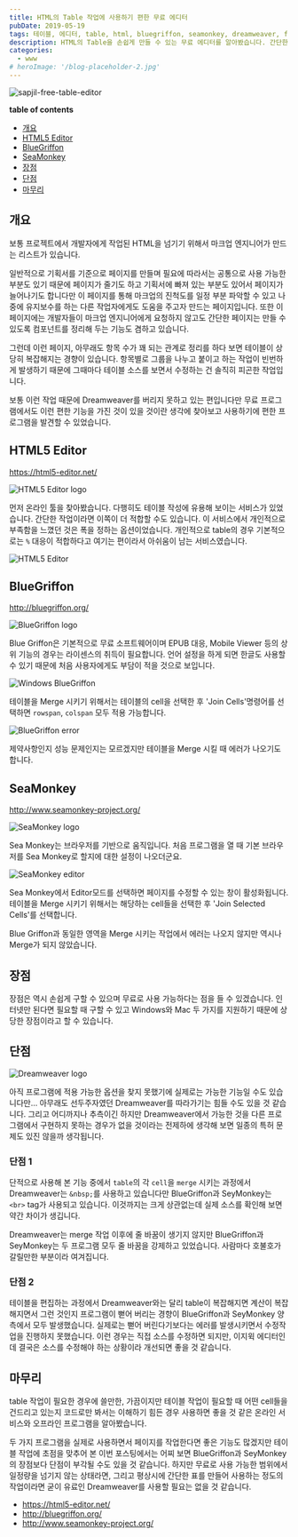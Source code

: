 ```yaml
---
title: HTML의 Table 작업에 사용하기 편한 무료 에디터
pubDate: 2019-05-19
tags: 테이블, 에디터, table, html, bluegriffon, seamonkey, dreamweaver, free, editor, HTML5 Editor
description: HTML의 Table을 손쉽게 만들 수 있는 무료 에디터를 알아봤습니다. 간단한 테이블이라면 유료인 Dreamweaver를 대체할 수 있는 프로그램들입니다.
categories:
  - www
# heroImage: '/blog-placeholder-2.jpg'
---
```


![sapjil-free-table-editor](https://live.staticflickr.com/65535/40912840893_54db846d45_c.jpg)

**table of contents**

- [개요](#개요)
- [HTML5 Editor](#HTML5-Editor)
- [BlueGriffon](#BlueGriffon)
- [SeaMonkey](#SeaMonkey)
- [장점](#장점)
- [단점](#단점)
- [마무리](#마무리)

## 개요

보통 프로젝트에서 개발자에게 작업된 HTML을 넘기기 위해서 마크업 엔지니어가 만드는 리스트가 있습니다.

일반적으로 기획서를 기준으로 페이지를 만들며 필요에 따라서는 공통으로 사용 가능한 부분도 있기 때문에 페이지가 줄기도 하고 기획서에 빠져 있는 부분도 있어서 페이지가 늘어나기도 합니다만 이 페이지를 통해 마크업의 진척도를 일정 부분 파악할 수 있고 나중에 유지보수를 하는 다른 작업자에게도 도움을 주고자 만드는 페이지입니다. 또한 이 페이지에는 개발자들이 마크업 엔지니어에게 요청하지 않고도 간단한 페이지는 만들 수 있도록 컴포넌트를 정리해 두는 기능도 겸하고 있습니다.

그런데 이런 페이지, 아무래도 항목 수가 꽤 되는 관계로 정리를 하다 보면 테이블이 상당히 복잡해지는 경향이 있습니다. 항목별로 그룹을 나누고 붙이고 하는 작업이 빈번하게 발생하기 때문에 그때마다 테이블 소스를 보면서 수정하는 건 솔직히 피곤한 작업입니다.

보통 이런 작업 때문에 Dreamweaver를 버리지 못하고 있는 편입니다만 무료 프로그램에서도 이런 편한 기능을 가진 것이 있을 것이란 생각에 찾아보고 사용하기에 편한 프로그램을 발견할 수 있었습니다.

## HTML5 Editor

https://html5-editor.net/

![HTML5 Editor logo](https://live.staticflickr.com/65535/32934097997_ac25acd5c2.jpg)

먼저 온라인 툴을 찾아봤습니다. 다행히도 테이블 작성에 유용해 보이는 서비스가 있었습니다. 간단한 작업이라면 이쪽이 더 적합할 수도 있습니다. 이 서비스에서 개인적으로 부족함을 느꼈던 것은 폭을 정하는 옵션이었습니다. 개인적으로 table의 경우 기본적으로는 `%` 대응이 적합하다고 여기는 편이라서 아쉬움이 남는 서비스였습니다.

![HTML5 Editor](https://live.staticflickr.com/65535/47088835954_495ffa100b_c.jpg)

## BlueGriffon

http://bluegriffon.org/

![BlueGriffon logo](https://live.staticflickr.com/65535/34000501058_e722f0a336_n.jpg)

Blue Griffon은 기본적으로 무료 소프트웨어이며 EPUB 대응, Mobile Viewer 등의 상위 기능의 경우는 라이센스의 취득이 필요합니다. 언어 설정을 하게 되면 한글도 사용할 수 있기 때문에 처음 사용자에게도 부담이 적을 것으로 보입니다.

![Windows BlueGriffon](https://live.staticflickr.com/65535/47825767092_19a7f73d5b_c.jpg)

테이블을 Merge 시키기 위해서는 테이블의 cell을 선택한 후 'Join Cells'명령어를 선택하면 `rowspan`, `colspan` 모두 적용 가능합니다.

![BlueGriffon error](https://live.staticflickr.com/65535/47825824622_98ce510f15_c.jpg)

제약사항인지 성능 문제인지는 모르겠지만 테이블을 Merge 시킬 때 에러가 나오기도 합니다.

## SeaMonkey

http://www.seamonkey-project.org/

![SeaMonkey logo](https://live.staticflickr.com/65535/34000501008_5624afab18_n.jpg)

Sea Monkey는 브라우저를 기반으로 움직입니다. 처음 프로그램을 열 때 기본 브라우저를 Sea Monkey로 할지에 대한 설정이 나오더군요.

![SeaMonkey editor](https://live.staticflickr.com/65535/47878109331_4ddb730899_c.jpg)

Sea Monkey에서 Editor모드를 선택하면 페이지를 수정할 수 있는 창이 활성화됩니다. 테이블을 Merge 시키기 위해서는 해당하는 cell들을 선택한 후 'Join Selected Cells'를 선택합니다.

Blue Griffon과 동일한 영역을 Merge 시키는 작업에서 에러는 나오지 않지만 역시나 Merge가 되지 않았습니다.

## 장점

장점은 역시 손쉽게 구할 수 있으며 무료로 사용 가능하다는 점을 들 수 있겠습니다. 인터넷만 된다면 필요할 때 구할 수 있고 Windows와 Mac 두 가지를 지원하기 때문에 상당한 장점이라고 할 수 있습니다.

## 단점

![Dreamweaver logo](https://live.staticflickr.com/65535/32933515487_43e197f99f_n.jpg)

아직 프로그램에 적용 가능한 옵션을 찾지 못했기에 실제로는 가능한 기능일 수도 있습니다만...
아무래도 선두주자였던 Dreamweaver를 따라가기는 힘들 수도 있을 것 같습니다. 그리고 어디까지나 추측이긴 하지만 Dreamweaver에서 가능한 것을 다른 프로그램에서 구현하지 못하는 경우가 없을 것이라는 전제하에 생각해 보면 일종의 특허 문제도 있진 않을까 생각됩니다.

### 단점 1

단적으로 사용해 본 기능 중에서 `table`의 각 `cell`을 `merge` 시키는 과정에서 Dreamweaver는 `&nbsp;`를 사용하고 있습니다만 BlueGriffon과 SeyMonkey는 `<br>` tag가 사용되고 있습니다. 이것까지는 크게 상관없는데 실제 소스를 확인해 보면 약간 차이가 생깁니다.

Dreamweaver는 merge 작업 이후에 줄 바꿈이 생기지 않지만 BlueGriffon과 SeyMonkey는 두 프로그램 모두 줄 바꿈을 강제하고 있었습니다. 사람마다 호불호가 갈릴만한 부분이라 여겨집니다.

### 단점 2

테이블을 편집하는 과정에서 Dreamweaver와는 달리 table이 복잡해지면 계산이 복잡해지면서 그런 것인지 프로그램이 뻗어 버리는 경향이 BlueGriffon과 SeyMonkey 양측에서 모두 발생했습니다. 실제로는 뻗어 버린다기보다는 에러를 발생시키면서 수정작업을 진행하지 못했습니다. 이런 경우는 직접 소스를 수정하면 되지만, 이지윅 에디터인데 결국은 소스를 수정해야 하는 상황이라 개선되면 좋을 것 같습니다.

## 마무리

table 작업이 필요한 경우에 쓸만한, 가끔이지만 테이블 작업이 필요할 때 어떤 cell들을 건드리고 있는지 코드로만 봐서는 이해하기 힘든 경우 사용하면 좋을 것 같은 온라인 서비스와 오프라인 프로그램을 알아봤습니다.

두 가지 프로그램을 실제로 사용하면서 페이지를 작업한다면 좋은 기능도 많겠지만 테이블 작업에 초점을 맞추어 본 이번 포스팅에서는 어찌 보면 BlueGriffon과 SeyMonkey의 장점보다 단점이 부각될 수도 있을 것 같습니다. 하지만 무료로 사용 가능한 범위에서 일정량을 넘기지 않는 상태라면, 그리고 평상시에 간단한 표를 만들어 사용하는 정도의 작업이라면 굳이 유료인 Dreamweaver를 사용할 필요는 없을 것 같습니다.

- https://html5-editor.net/
- http://bluegriffon.org/
- http://www.seamonkey-project.org/
